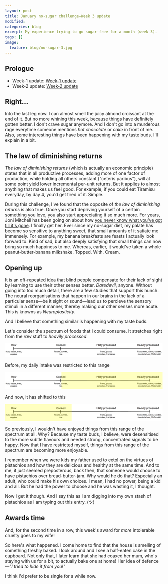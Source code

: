 ```yaml
---
layout: post
title: January no-sugar challenge—Week 3 update
modified:
categories: blog
excerpt: My experience trying to go sugar-free for a month (week 3).
tags: []
image:
  feature: blog/no-sugar-3.jpg
---
```

## Prologue
* Week-1 update: [Week-1 update](/no-sugar-challenge-week-1-update)
* Week-2 update: [Week-2 update](/no-sugar-challenge-week-2-update)

## Right…
Into the last leg now. I can almost smell the juicy almond croissant at the end of it. But no more whining this week, because things have definitely gotten better. I don't crave sugar anymore. And I don't go into a murderous rage everytime someone mentions _hot chocolate_ or _cake_ in front of me. Also, some interesting things have been happening with my taste buds. I'll explain in a bit.

## The law of diminishing returns
_The law of diminishing returns_ (which is actually an economic principle) states that in all productive processes, adding more of one factor of production, while holding all others constant ("ceteris paribus"), will at some point yield lower incremental per-unit returns. But it applies to almost anything that makes us feel good. For example, if you could eat Tiramisu everyday, by day 4, you'd get tired of it. Simple.

During this challenge, I've found that the opposite of _the law of diminishing returns_ is also true. Once you start depriving yourself of a certain something you love, you also start appreciating it so much more. For years, Joni Mitchell has been going on about how [you never know what you've got till it's gone](https://www.youtube.com/watch?v=xWwUJH70ubM). I finally get her. Ever since my no-sugar diet, my palate has become so sensitive to anything sweet, that small amounts of it satiate me immensely. For example, my banana breakfasts are feasts I actually look forward to. Kind of sad, but also deeply satisfying that small things can now bring so much happiness to me. Whereas, earlier, it would've taken a whole peanut-butter-banana milkshake. Topped. With. Cream.

## Opening up
It is an oft-repeated idea that blind people compensate for their lack of sight by learning to use their other senses better. _Daredevil_, anyone. Without going into too much detail, there are a few studies that support this hunch. The neural reorganisations that happen in our brains in the lack of a particular sense—be it sight or sound—lead us to percieve the sensory stimuli in a different manner, thereby making our other senses more acute. This is knowns as _Neuroplasticity_.

And I believe that something similar is happening with my taste buds.

Let's consider the spectrum of foods that I could consume. It stretches right from the _raw_ stuff to _heavily processed_:

![Food spectrum](/images/blog/fl-base.png)

Before, my daily intake was restricted to this range

![Food spectrum](/images/blog/fl-before.png)

And now, it has shifted to this

![Food spectrum](/images/blog/fl-after.png)

So previously, I wouldn't have enjoyed things from this range of the spectrum at all. Why? Because my taste buds, I believe, were desensitised to the more subtle flavours and needed strong, concentrated signals to be happy. Now that I have restricted myself, things from this range of the spectrum are becoming more enjoyable.

I remember when we were kids my father used to extol on the virtues of pistachios and how they are delicious and healthy at the same time. And to me, it just seemed preposterous, back then, that someone would choose to have pistachios over bread-butter-jam. Why would he do that? Especially an adult, who could make his own choices. I mean, I had no power, being a kid and all. But he had the power to choose and he was wasting it, I thought.

Now I get it though. And I say this as I am digging into my own stash of pistachios as I am typing out this entry. (ツ)

## Awards time
And, for the second time in a row, this week's award for _more_ intolerable cruelty goes to my wife!

So here's what happened. I come home to find that the house is smelling of something freshly baked. I look around and I see a half-eaten cake in the cupboard. Not only that, I later learn that she had coaxed her mum, who's staying with us for a bit, to actually bake one at home! Her idea of defence—_"I tried to hide it from you!"_

I think I'd prefer to be single for a while now.